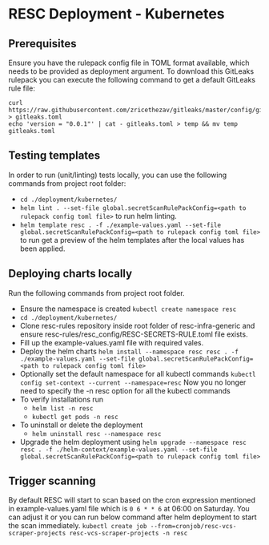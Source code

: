 # RESC Deployment - Kubernetes

## Prerequisites
Ensure you have the rulepack config file in TOML format available, which needs to be provided as deployment argument.
To download this GitLeaks rulepack you can execute the following command to get a default GitLeaks rule file:

```
curl https://raw.githubusercontent.com/zricethezav/gitleaks/master/config/gitleaks.toml > gitleaks.toml
echo 'version = "0.0.1"' | cat - gitleaks.toml > temp && mv temp gitleaks.toml
```

## Testing templates
In order to run (unit/linting) tests locally, you can use the following commands from project root folder:
* `cd ./deployment/kubernetes/`
* `helm lint . --set-file global.secretScanRulePackConfig=<path to rulepack config toml file>` to run helm linting.
* `helm template resc . -f ./example-values.yaml --set-file global.secretScanRulePackConfig=<path to rulepack config toml file>` to run get a preview of the helm templates after the local values has been applied.

## Deploying charts locally 
Run the following commands from project root folder.
* Ensure the namespace is created `kubectl create namespace resc`
* `cd ./deployment/kubernetes/`
* Clone resc-rules repository inside root folder of resc-infra-generic and ensure resc-rules/resc_config/RESC-SECRETS-RULE.toml file exists.
* Fill up the example-values.yaml file with required vales.
* Deploy the helm charts `helm install --namespace resc resc . -f ./example-values.yaml --set-file global.secretScanRulePackConfig=<path to rulepack config toml file>`
* Optionally set the default namespace for all kubectl commands `kubectl config set-context --current --namespace=resc` Now you no longer need to specify the -n resc option for all the kubectl commands
* To verify installations run
  * `helm list -n resc`
  * `kubectl get pods -n resc`
* To uninstall or delete the deployment
  * `helm uninstall resc --namespace resc`
* Upgrade the helm deployment using `helm upgrade --namespace resc resc . -f ./helm-context/example-values.yaml --set-file global.secretScanRulePackConfig=<path to rulepack config toml file>`

## Trigger scanning
By default RESC will start to scan based on the cron expression mentioned in example-values.yaml file which is `0 6 * * 6` at 06:00 on Saturday.
You can adjust it or you can run below command after helm deployment to start the scan immediately.
`kubectl create job --from=cronjob/resc-vcs-scraper-projects resc-vcs-scraper-projects -n resc`


